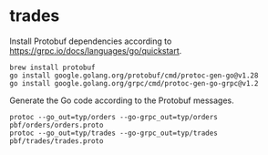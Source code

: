 # trades


Install Protobuf dependencies according to https://grpc.io/docs/languages/go/quickstart.

```
brew install protobuf
go install google.golang.org/protobuf/cmd/protoc-gen-go@v1.28
go install google.golang.org/grpc/cmd/protoc-gen-go-grpc@v1.2
```

Generate the Go code according to the Protobuf messages.

```
protoc --go_out=typ/orders --go-grpc_out=typ/orders pbf/orders/orders.proto
protoc --go_out=typ/trades --go-grpc_out=typ/trades pbf/trades/trades.proto
```
